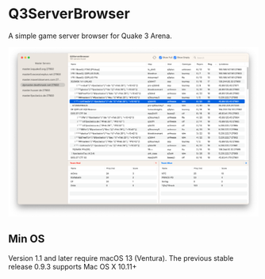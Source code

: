 Q3ServerBrowser
==============
A simple game server browser for Quake 3 Arena.

![1](Q3ServerBrowser.png)

## Min OS
Version 1.1 and later require macOS 13 (Ventura).
The previous stable release 0.9.3 supports Mac OS X 10.11+
